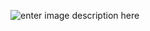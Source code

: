![enter image description here](https://www.google.com/url?sa=i&url=https://commons.wikimedia.org/wiki/File:Typescript_logo_2020.svg&psig=AOvVaw0ARM7EWIPAKFotfwaRVcqQ&ust=1614624984597000&source=images&cd=vfe&ved=0CAIQjRxqFwoTCJDfvPigje8CFQAAAAAdAAAAABAD)

